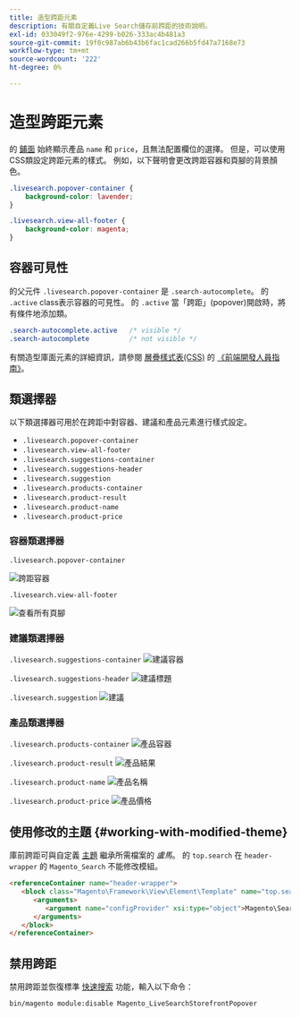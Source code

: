 ```yaml
---
title: 造型跨距元素
description: 有關自定義Live Search儲存前跨距的技術說明。
exl-id: 033049f2-976e-4299-b026-333ac4b481a3
source-git-commit: 19f0c987ab6b43b6fac1cad266b5fd47a7168e73
workflow-type: tm+mt
source-wordcount: '222'
ht-degree: 0%

---
```


# 造型跨距元素

的 [鋪面](storefront-popover.md) 始終顯示產品 `name` 和 `price`，且無法配置欄位的選擇。 但是，可以使用CSS類設定跨距元素的樣式。 例如，以下聲明會更改跨距容器和頁腳的背景顏色。

```css
.livesearch.popover-container {
    background-color: lavender;
}

.livesearch.view-all-footer {
    background-color: magenta;
}
```

## 容器可見性

的父元件 `.livesearch.popover-container` 是 `.search-autocomplete`。  的 `.active` class表示容器的可見性。 的 `.active` 當「跨距」(popover)開啟時，將有條件地添加類。

```css
.search-autocomplete.active   /* visible */
.search-autocomplete          /* not visible */
```

有關造型庫面元素的詳細資訊，請參閱 [層疊樣式表(CSS)](https://devdocs.magento.com/guides/v2.4/frontend-dev-guide/css-topics/css-overview.html) 的 [《前端開發人員指南》](https://devdocs.magento.com/guides/v2.4/frontend-dev-guide/bk-frontend-dev-guide.html)。

## 類選擇器

以下類選擇器可用於在跨距中對容器、建議和產品元素進行樣式設定。

* `.livesearch.popover-container`
* `.livesearch.view-all-footer`
* `.livesearch.suggestions-container`
* `.livesearch.suggestions-header`
* `.livesearch.suggestion`
* `.livesearch.products-container`
* `.livesearch.product-result`
* `.livesearch.product-name`
* `.livesearch.product-price`

### 容器類選擇器

`.livesearch.popover-container`

![跨距容器](assets/livesearch-popover-container.png)

`.livesearch.view-all-footer`

![查看所有頁腳](assets/livesearch-view-all-footer.png)

### 建議類選擇器

`.livesearch.suggestions-container`
![建議容器](assets/livesearch-suggestions-container.png)

`.livesearch.suggestions-header`
![建議標題](assets/livesearch-suggestions-header.png)

`.livesearch.suggestion`
![建議](assets/livesearch-suggestion.png)

### 產品類選擇器

`.livesearch.products-container`
![產品容器](assets/livesearch-product-container.png)

`.livesearch.product-result`
![產品結果](assets/livesearch-product-result.png)

`.livesearch.product-name`
![產品名稱](assets/livesearch-product-name.png)

`.livesearch.product-price`
![產品價格](assets/livesearch-product-price.png)

## 使用修改的主題 {#working-with-modified-theme}

庫前跨距可與自定義 [主題](https://devdocs.magento.com/guides/v2.3/frontend-dev-guide/themes/theme-overview.html) 繼承所需檔案的 *盧馬*。 的 `top.search` 在 `header-wrapper` 的 `Magento_Search` 不能修改模組。

```html
<referenceContainer name="header-wrapper">
   <block class="Magento\Framework\View\Element\Template" name="top.search" as="topSearch" template="Magento_Search::form.mini.phtml">
      <arguments>
         <argument name="configProvider" xsi:type="object">Magento\Search\ViewModel\ConfigProvider</argument>
      </arguments>
   </block>
</referenceContainer>
```

## 禁用跨距

禁用跨距並恢復標準 [快速搜索](https://docs.magento.com/user-guide/catalog/search-quick.html) 功能，輸入以下命令：

```bash
bin/magento module:disable Magento_LiveSearchStorefrontPopover
```

